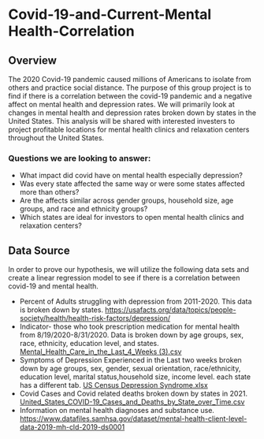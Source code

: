 # Covid-19-and-Current-Mental Health-Correlation
## Overview 
The 2020 Covid-19 pandemic caused millions of Americans to isolate from others and practice social distance. The purpose of this group project is to find if there is a correlation between the covid-19 pandemic and a negative affect on mental health and depression rates. We will primarily look at changes in mental health and depression rates broken down by states in the United States. This analysis will be shared with interested investers to project profitable locations for mental health clinics and relaxation centers throughout the United States.
 

### Questions we are looking to answer:

* What impact did covid have on mental health especially depression?  
* Was every state affected the same way or were some states affected more than others? 
* Are the affects similar across gender groups, household size, age groups, and race and ethnicity groups?
* Which states are ideal for investors to open mental health clinics and relaxation centers?


## Data Source
In order to prove our hypothesis, we will utilize the following data sets and create a linear regression model to see if there is a correlation between covid-19 and mental health. 
* Percent of Adults struggling with depression from 2011-2020. This data is broken down by states. 
https://usafacts.org/data/topics/people-society/health/health-risk-factors/depression/ 
* Indicator- those who took prescription medication for mental health from 8/19/2020-8/31/2020. Data is broken down by age groups, sex, race, ethnicity, education level, and states. [Mental_Health_Care_in_the_Last_4_Weeks (3).csv](https://github.com/ussyed11/Covid-19-Impact-on-Depression-in-USA/files/9073567/Mental_Health_Care_in_the_Last_4_Weeks.3.csv)
* Symptoms of Depression Experienced in the Last two weeks broken down by age groups, sex, gender, sexual orientation, race/ethnicity, education level, marital status,household size, income level. each state has a different tab.  [US Census Depression Syndrome.xlsx](https://github.com/ussyed11/Covid-19-Impact-on-Depression-in-USA/files/9073568/US.Census.Depression.Syndrome.xlsx)
* Covid Cases and Covid related deaths broken down by states in 2021. [United_States_COVID-19_Cases_and_Deaths_by_State_over_Time.csv](https://github.com/ussyed11/Covid-19-Impact-on-Depression-in-USA/files/9073569/United_States_COVID-19_Cases_and_Deaths_by_State_over_Time.csv)
* Information on mental health diagnoses and substance use. https://www.datafiles.samhsa.gov/dataset/mental-health-client-level-data-2019-mh-cld-2019-ds0001
